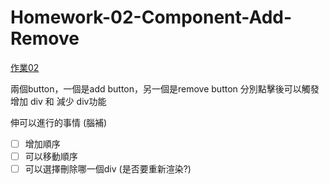 # Homework-02-Component-Add-Remove

[作業02](https://bobo100.github.io/Homework-02-Component-Add-Remove/)

兩個button，一個是add button，另一個是remove button
分別點擊後可以觸發 增加 div 和 減少 div功能

伸可以進行的事情 (腦補)

- [ ] 增加順序
- [ ] 可以移動順序
- [ ] 可以選擇刪除哪一個div (是否要重新渲染?)
